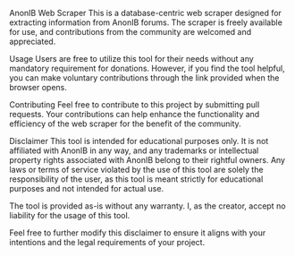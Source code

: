 AnonIB Web Scraper
This is a database-centric web scraper designed for extracting information from AnonIB forums. The scraper is freely available for use, and contributions from the community are welcomed and appreciated.

Usage
Users are free to utilize this tool for their needs without any mandatory requirement for donations. However, if you find the tool helpful, you can make voluntary contributions through the link provided when the browser opens.

Contributing
Feel free to contribute to this project by submitting pull requests. Your contributions can help enhance the functionality and efficiency of the web scraper for the benefit of the community.

Disclaimer
This tool is intended for educational purposes only. It is not affiliated with AnonIB in any way, and any trademarks or intellectual property rights associated with AnonIB belong to their rightful owners. Any laws or terms of service violated by the use of this tool are solely the responsibility of the user, as this tool is meant strictly for educational purposes and not intended for actual use.

The tool is provided as-is without any warranty. I, as the creator, accept no liability for the usage of this tool.

Feel free to further modify this disclaimer to ensure it aligns with your intentions and the legal requirements of your project.